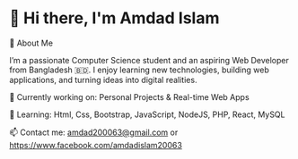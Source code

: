 # 👋 Hi there, I'm Amdad Islam

🚀 About Me

I’m a passionate Computer Science student and an aspiring Web Developer from Bangladesh 🇧🇩. I enjoy learning new technologies, building web applications, and turning ideas into digital realities.

🔭 Currently working on: Personal Projects & Real-time Web Apps

🌱 Learning: Html, Css, Bootstrap, JavaScript, NodeJS, PHP, React, MySQL

📫 Contact me: amdad200063@gmail.com or https://www.facebook.com/amdadislam20063

